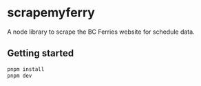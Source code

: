 # scrapemyferry

A node library to scrape the BC Ferries website for schedule data.

## Getting started

```sh
pnpm install
pnpm dev
```
